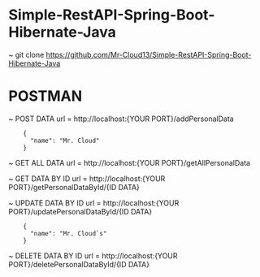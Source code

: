 # Simple-RestAPI-Spring-Boot-Hibernate-Java

~ git clone https://github.com/Mr-Cloud13/Simple-RestAPI-Spring-Boot-Hibernate-Java

# POSTMAN

~ POST DATA
        url = http://localhost:{YOUR PORT}/addPersonalData
        
        {
          "name": "Mr. Cloud"
        }
        
~ GET ALL DATA
        url = http://localhost:{YOUR PORT}/getAllPersonalData
        
~ GET DATA BY ID
        url = http://localhost:{YOUR PORT}/getPersonalDataById/{ID DATA}
        
~ UPDATE DATA BY ID
        url = http://localhost:{YOUR PORT}/updatePersonalDataById/{ID DATA}
        
        
        {
          "name": "Mr. Cloud`s"
        }
        
~ DELETE DATA BY ID
        url = http://localhost:{YOUR PORT}/deletePersonalDataById/{ID DATA}
